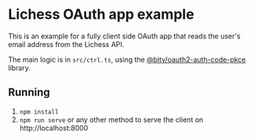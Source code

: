 # Lichess OAuth app example

This is an example for a fully client side OAuth app that reads the user's
email address from the Lichess API.

The main logic is in `src/ctrl.ts`, using the
[@bity/oauth2-auth-code-pkce](https://www.npmjs.com/package/@bity/oauth2-auth-code-pkce)
library.

## Running

1. `npm install`
2. `npm run serve` or any other method to serve the client on http://localhost:8000
